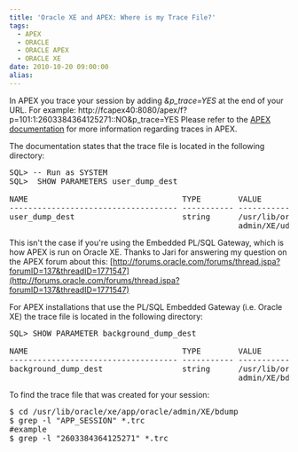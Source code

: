 ```yaml
---
title: 'Oracle XE and APEX: Where is my Trace File?'
tags:
  - APEX
  - ORACLE
  - ORACLE APEX
  - ORACLE XE
date: 2010-10-20 09:00:00
alias:
---
```


In APEX you trace your session by adding <span style="font-style:italic;">&p_trace=YES</span> at the end of your URL. For example: http://fcapex40:8080/apex/f?p=101:1:2603384364125271::NO&p_trace=YES Please refer to the [APEX documentation](http://download.oracle.com/docs/cd/E17556_01/doc/user.40/e15517/debug.htm#BABGDGEH) for more information regarding traces in APEX.

The documentation states that the trace file is located in the following directory:
<pre class="brush: sql; highlight: 2">
SQL> -- Run as SYSTEM
SQL>  SHOW PARAMETERS user_dump_dest

NAME                                 TYPE        VALUE
------------------------------------ ----------- ------------------------------
user_dump_dest                       string      /usr/lib/oracle/xe/app/oracle/
                                                 admin/XE/udump
</pre>
This isn't the case if you're using the Embedded PL/SQL Gateway, which is how APEX is run on Oracle XE. Thanks to Jari for answering my question on the APEX forum about this: [http://forums.oracle.com/forums/thread.jspa?forumID=137&threadID=1771547](http://forums.oracle.com/forums/thread.jspa?forumID=137&threadID=1771547)

For APEX installations that use the PL/SQL Embedded Gateway (i.e. Oracle XE) the trace file is located in the following directory:
<pre class="brush: sql: highlight: 1">
SQL> SHOW PARAMETER background_dump_dest

NAME                                 TYPE        VALUE
------------------------------------ ----------- ------------------------------
background_dump_dest                 string      /usr/lib/oracle/xe/app/oracle/
                                                 admin/XE/bdump
</pre>
To find the trace file that was created for your session:
<pre class="brush: shell;">
$ cd /usr/lib/oracle/xe/app/oracle/admin/XE/bdump
$ grep -l "APP_SESSION" *.trc
#example 
$ grep -l "2603384364125271" *.trc
</pre>